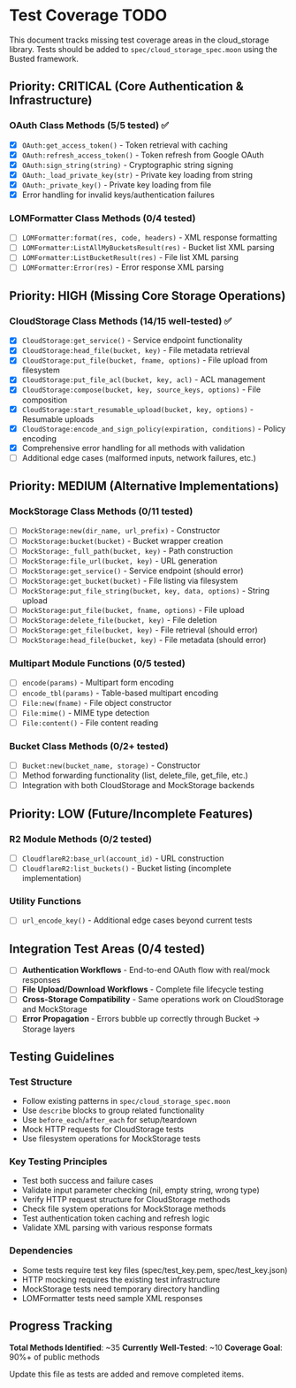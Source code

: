 # Test Coverage TODO

This document tracks missing test coverage areas in the cloud_storage library. Tests should be added to `spec/cloud_storage_spec.moon` using the Busted framework.

## Priority: CRITICAL (Core Authentication & Infrastructure)

### OAuth Class Methods (5/5 tested) ✅
- [x] `OAuth:get_access_token()` - Token retrieval with caching
- [x] `OAuth:refresh_access_token()` - Token refresh from Google OAuth
- [x] `OAuth:sign_string(string)` - Cryptographic string signing
- [x] `OAuth:_load_private_key(str)` - Private key loading from string
- [x] `OAuth:_private_key()` - Private key loading from file
- [x] Error handling for invalid keys/authentication failures

### LOMFormatter Class Methods (0/4 tested)
- [ ] `LOMFormatter:format(res, code, headers)` - XML response formatting
- [ ] `LOMFormatter:ListAllMyBucketsResult(res)` - Bucket list XML parsing
- [ ] `LOMFormatter:ListBucketResult(res)` - File list XML parsing  
- [ ] `LOMFormatter:Error(res)` - Error response XML parsing

## Priority: HIGH (Missing Core Storage Operations)

### CloudStorage Class Methods (14/15 well-tested) ✅
- [x] `CloudStorage:get_service()` - Service endpoint functionality
- [x] `CloudStorage:head_file(bucket, key)` - File metadata retrieval
- [x] `CloudStorage:put_file(bucket, fname, options)` - File upload from filesystem
- [x] `CloudStorage:put_file_acl(bucket, key, acl)` - ACL management
- [x] `CloudStorage:compose(bucket, key, source_keys, options)` - File composition
- [x] `CloudStorage:start_resumable_upload(bucket, key, options)` - Resumable uploads
- [x] `CloudStorage:encode_and_sign_policy(expiration, conditions)` - Policy encoding
- [x] Comprehensive error handling for all methods with validation
- [ ] Additional edge cases (malformed inputs, network failures, etc.)

## Priority: MEDIUM (Alternative Implementations)

### MockStorage Class Methods (0/11 tested)
- [ ] `MockStorage:new(dir_name, url_prefix)` - Constructor
- [ ] `MockStorage:bucket(bucket)` - Bucket wrapper creation
- [ ] `MockStorage:_full_path(bucket, key)` - Path construction
- [ ] `MockStorage:file_url(bucket, key)` - URL generation
- [ ] `MockStorage:get_service()` - Service endpoint (should error)
- [ ] `MockStorage:get_bucket(bucket)` - File listing via filesystem
- [ ] `MockStorage:put_file_string(bucket, key, data, options)` - String upload
- [ ] `MockStorage:put_file(bucket, fname, options)` - File upload
- [ ] `MockStorage:delete_file(bucket, key)` - File deletion
- [ ] `MockStorage:get_file(bucket, key)` - File retrieval (should error)
- [ ] `MockStorage:head_file(bucket, key)` - File metadata (should error)

### Multipart Module Functions (0/5 tested)
- [ ] `encode(params)` - Multipart form encoding
- [ ] `encode_tbl(params)` - Table-based multipart encoding
- [ ] `File:new(fname)` - File object constructor
- [ ] `File:mime()` - MIME type detection
- [ ] `File:content()` - File content reading

### Bucket Class Methods (0/2+ tested)
- [ ] `Bucket:new(bucket_name, storage)` - Constructor
- [ ] Method forwarding functionality (list, delete_file, get_file, etc.)
- [ ] Integration with both CloudStorage and MockStorage backends

## Priority: LOW (Future/Incomplete Features)

### R2 Module Methods (0/2 tested)
- [ ] `CloudflareR2:base_url(account_id)` - URL construction
- [ ] `CloudflareR2:list_buckets()` - Bucket listing (incomplete implementation)

### Utility Functions
- [ ] `url_encode_key()` - Additional edge cases beyond current tests

## Integration Test Areas (0/4 tested)

- [ ] **Authentication Workflows** - End-to-end OAuth flow with real/mock responses
- [ ] **File Upload/Download Workflows** - Complete file lifecycle testing
- [ ] **Cross-Storage Compatibility** - Same operations work on CloudStorage and MockStorage
- [ ] **Error Propagation** - Errors bubble up correctly through Bucket -> Storage layers

## Testing Guidelines

### Test Structure
- Follow existing patterns in `spec/cloud_storage_spec.moon`
- Use `describe` blocks to group related functionality
- Use `before_each`/`after_each` for setup/teardown
- Mock HTTP requests for CloudStorage tests
- Use filesystem operations for MockStorage tests

### Key Testing Principles
- Test both success and failure cases
- Validate input parameter checking (nil, empty string, wrong type)
- Verify HTTP request structure for CloudStorage methods
- Check file system operations for MockStorage methods
- Test authentication token caching and refresh logic
- Validate XML parsing with various response formats

### Dependencies
- Some tests require test key files (spec/test_key.pem, spec/test_key.json)
- HTTP mocking requires the existing test infrastructure
- MockStorage tests need temporary directory handling
- LOMFormatter tests need sample XML responses

## Progress Tracking

**Total Methods Identified**: ~35
**Currently Well-Tested**: ~10
**Coverage Goal**: 90%+ of public methods

Update this file as tests are added and remove completed items.